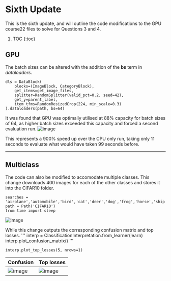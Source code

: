 # Sixth Update
This is the sixth update, and will outline the code modifications to the GPU course22 files to solve for Questions 3 and 4.
1. TOC
{:toc}

## GPU
The batch sizes can be altered with the addition of the **bs** term in *dataloaders*.
```
dls = DataBlock(
    blocks=(ImageBlock, CategoryBlock), 
    get_items=get_image_files, 
    splitter=RandomSplitter(valid_pct=0.2, seed=42),
    get_y=parent_label,
    item_tfms=RandomResizedCrop(224, min_scale=0.3)
).dataloaders(path, bs=64)
```
It was found that GPU was optimally utilised at 88% capacity for batch sizes of 64, as higher batch sizes exceeded this capacity and forced a second evaluation run.
![image](https://github.com/Accheung/Accheung.github.io/assets/166689935/dfe84284-6795-45ed-a77b-151e6627c6c6)

This represents a 900% speed up over the CPU only run, taking only 11 seconds to evaluate what would have taken 99 seconds before.

---
## Multiclass
The code can also be modified to accomodate multiple classes.
This change downloads 400 images for each of the other classes and stores it into the CIFAR10 folder.
```
searches = 'airplane','automobile','bird','cat','deer','dog','frog','horse','ship','truck'
path = Path('CIFAR10')
from time import sleep
```
![image](https://github.com/Accheung/Accheung.github.io/assets/166689935/226fc897-ec0c-4b00-8bb4-fffc57049f18)

While this change outputs the corresponding confusion matrix and top losses.
'''
interp = ClassificationInterpretation.from_learner(learn)
interp.plot_confusion_matrix()
'''
```
interp.plot_top_losses(5, nrows=1)
```
| Confusion | Top losses |
|-|-|
| ![image](https://github.com/Accheung/Accheung.github.io/assets/166689935/dfccde68-d080-49ba-9c2a-c84df3bd7473)| ![image](https://github.com/Accheung/Accheung.github.io/assets/166689935/46b4f37e-aed8-4a9d-bf54-66e4f6cbdadb)|

